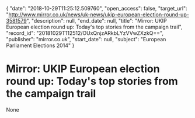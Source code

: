 {
  "date": "2018-10-29T11:25:12.509760", 
  "open_access": false, 
  "target_url": "http://www.mirror.co.uk/news/uk-news/ukip-european-election-round-up-3581579", 
  "description": null, 
  "end_date": null, 
  "title": "Mirror: UKIP European election round up: Today's top stories from the campaign trail", 
  "record_id": "20181029T112512/OUxQnjzARkbLYzVVwZXzkQ==", 
  "publisher": "mirror.co.uk", 
  "start_date": null, 
  "subject": "European Parliament Elections 2014"
}

# Mirror: UKIP European election round up: Today's top stories from the campaign trail

None